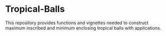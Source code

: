 # Tropical-Balls
This repository provides functions and vignettes needed to construct maximum inscribed and minimum enclosing tropical balls with applications.
